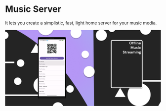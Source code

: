 # Music Server

It lets you create a simplistic, fast, light home server for your music media.

![Banner](banner.png)
